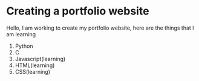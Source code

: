 # Creating a portfolio website
Hello, I am working to create my portfolio website, here are the things that I am learning
1. Python
1. C
1. Javascript(learning)
1. HTML(learning)
1. CSS(learning)
